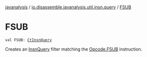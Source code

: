 [javanalysis](../index.md) / [io.disassemble.javanalysis.util.insn.query](index.md) / [FSUB](./-f-s-u-b.md)

# FSUB

`val FSUB: `[`CtInsnQuery`](-ct-insn-query/index.md)

Creates an [InsnQuery](-insn-query/index.md) filter matching the [Opcode.FSUB](#) instruction.

